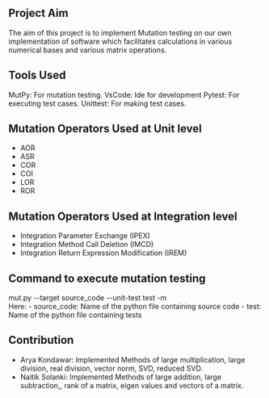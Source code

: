 ## Project Aim

The aim of this project is to implement Mutation testing on our own implementation of software which facilitates calculations in various numerical bases and various matrix operations.

## Tools Used

MutPy: For mutation testing.
VsCode: Ide for development
Pytest: For executing test cases.
Unittest: For making test cases.

## Mutation Operators Used at Unit level

- AOR
- ASR
- COR
- COI
- LOR
- ROR

## Mutation Operators Used at Integration level

- Integration Parameter Exchange (IPEX)
- Integration Method Call Deletion (IMCD)
- Integration Return Expression Modification (IREM)

## Command to execute mutation testing
mut.py --target source_code --unit-test test -m <br />
Here:
    - source_code: Name of the python file containing source code
    - test: Name of the python file containing tests


## Contribution

- Arya Kondawar:
    Implemented Methods of large multiplication, large division, real division, vector norm, SVD, reduced SVD.
- Naitik Solanki:
    Implemented Methods of large addition, large subtraction,, rank of a matrix, eigen values and vectors of a matrix.
